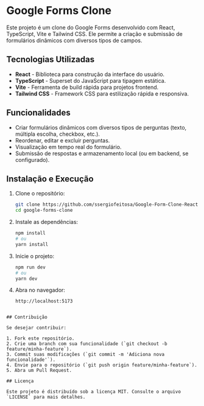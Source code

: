 # Google Forms Clone

Este projeto é um clone do Google Forms desenvolvido com React, TypeScript, Vite e Tailwind CSS. Ele permite a criação e submissão de formulários dinâmicos com diversos tipos de campos.

## Tecnologias Utilizadas

- **React** - Biblioteca para construção da interface do usuário.
- **TypeScript** - Superset do JavaScript para tipagem estática.
- **Vite** - Ferramenta de build rápida para projetos frontend.
- **Tailwind CSS** - Framework CSS para estilização rápida e responsiva.

## Funcionalidades

- Criar formulários dinâmicos com diversos tipos de perguntas (texto, múltipla escolha, checkbox, etc.).
- Reordenar, editar e excluir perguntas.
- Visualização em tempo real do formulário.
- Submissão de respostas e armazenamento local (ou em backend, se configurado).

## Instalação e Execução

1. Clone o repositório:
   ```sh
   git clone https://github.com/ssergiofeitosa/Google-Form-Clone-React.git
   cd google-forms-clone
   ```

2. Instale as dependências:
   ```sh
   npm install
   # ou
   yarn install
   ```

3. Inicie o projeto:
   ```sh
   npm run dev
   # ou
   yarn dev
   ```

4. Abra no navegador:
   ```
   http://localhost:5173
   ```


```

## Contribuição

Se desejar contribuir:

1. Fork este repositório.
2. Crie uma branch com sua funcionalidade (`git checkout -b feature/minha-feature`).
3. Commit suas modificações (`git commit -m 'Adiciona nova funcionalidade'`).
4. Envie para o repositório (`git push origin feature/minha-feature`).
5. Abra um Pull Request.

## Licença

Este projeto é distribuído sob a licença MIT. Consulte o arquivo `LICENSE` para mais detalhes.

